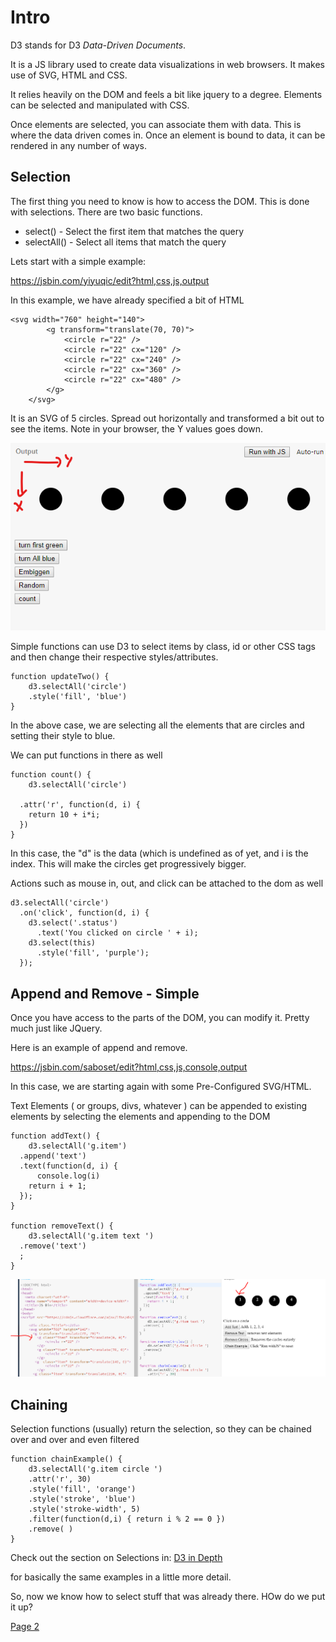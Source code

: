 #  Intro

D3 stands for  D3 *Data-Driven Documents*.

It is a JS library used to create data visualizations in web browsers.  It makes use of SVG, HTML and CSS.

It relies heavily on the DOM and feels a bit like jquery to a degree. Elements can be selected and manipulated with CSS.

Once elements are selected, you can associate them with data.  This is where the data driven comes in.  Once an element is bound to data, it can be rendered in any number of ways.

## Selection

The first thing you need to know is how to access the DOM.  This is done with selections.  There are two basic functions.

- select()  - Select the first item that matches the query
- selectAll() - Select all items that match the query

Lets start with a simple example:

https://jsbin.com/yiyuqic/edit?html,css,js,output

In this example, we have already specified a bit of HTML

```
<svg width="760" height="140">
		<g transform="translate(70, 70)">
			<circle r="22" />
			<circle r="22" cx="120" />
			<circle r="22" cx="240" />
			<circle r="22" cx="360" />
			<circle r="22" cx="480" />
		</g>
	</svg>
```
It is an SVG of 5 circles.  Spread out horizontally and transformed a bit out to see the items.  Note in your browser, the Y values goes down.


![alt text](images/d3.ov.bubbles1.png)

Simple functions can use D3 to select items by class, id or other CSS tags and then change their respective styles/attributes.

```
function updateTwo() {
	d3.selectAll('circle')
	.style('fill', 'blue')
}
```
In the above case, we are selecting all the elements that are circles and setting their style to blue.

We can put functions in there as well

```
function count() {
	d3.selectAll('circle')
	 
  .attr('r', function(d, i) {
    return 10 + i*i;
  })
}
```

In this case, the "d" is the data (which is undefined as of yet, and i is the index. This will make the circles get progressively bigger.

Actions such as mouse in, out, and click can be attached to the dom as well

```
d3.selectAll('circle')
  .on('click', function(d, i) {
    d3.select('.status')
      .text('You clicked on circle ' + i);
    d3.select(this)
      .style('fill', 'purple');
  });
```

## Append and Remove - Simple

Once you have access to the parts of the DOM, you can modify it. Pretty much just like JQuery.

Here is an example of append and remove.

https://jsbin.com/saboset/edit?html,css,js,console,output

In this case, we are starting again with some Pre-Configured SVG/HTML.

Text Elements ( or groups, divs, whatever ) can be appended to existing elements
by selecting the elements and appending to the DOM

~~~~
function addText() {
	d3.selectAll('g.item')
  .append('text')
  .text(function(d, i) {
      console.log(i)
    return i + 1;
  }); 
}
 
function removeText() {
	d3.selectAll('g.item text ')
  .remove('text')
  ; 
}

~~~~

![alt text](images/d3.ov.text.png)



## Chaining

Selection functions (usually) return the selection, so they can be chained over and over and even filtered

~~~~
function chainExample() {
	d3.selectAll('g.item circle ')
    .attr('r', 30)
    .style('fill', 'orange')
    .style('stroke', 'blue')
    .style('stroke-width', 5)
    .filter(function(d,i) { return i % 2 == 0 })
    .remove( )
}
~~~~


Check out the section on Selections in: [D3 in Depth](https://www.d3indepth.com/selections/)

for basically the same examples in a little more detail.

So, now we know how to select stuff that was already there.
HOw do we put it up?



[Page 2](page2.md)
